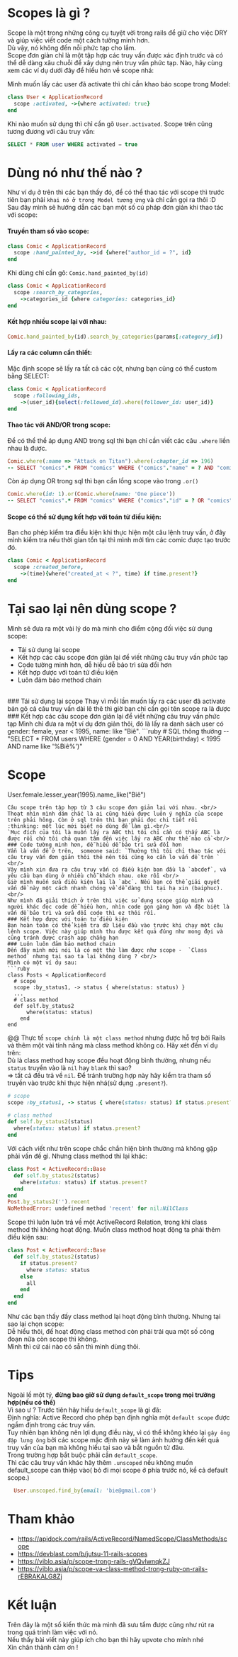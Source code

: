 # Scopes là gì ?

Scope là một trong những công cụ tuyệt vời trong rails để giữ cho việc DRY và giúp việc viết code một cách tường minh hơn. <br/>
Dù vậy, nó không đến nỗi phức tạp cho lắm.<br/> Scope đơn giản chỉ là một tập hợp các truy vấn được xác định trước và có thể dễ dàng xâu chuỗi để xây dựng nên  truy vấn phức tạp. Nào, hãy cùng xem các ví dụ dưới đây để hiểu hơn về scope nhá: <br/>

Mình muốn lấy các user đã activate thì chỉ cần khao báo scope trong Model:
```ruby
class User < ApplicationRecord
  scope :activated, ->{where activated: true}
end
```
Khi nào muốn sử dụng thì chỉ cần gõ `User.activated`.
Scope trên cũng tương đương với câu truy vấn: <br/>
```sql
SELECT * FROM user WHERE activated = true
```
# Dùng nó như thế nào ?
Như ví dụ ở trên thì các bạn thấy đó, để có thể thao tác với scope thì trước tiên bạn phải `khai nó ở trong Model tương ứng` và chỉ cần gọi ra thôi :D <br/>
Sau đây mình sẽ hướng dẫn các bạn một số cú pháp đơn giản khi thao tác với scope:
#### Truyền tham số vào scope:
```ruby
class Comic < ApplicationRecord
  scope :hand_painted_by, ->id {where("author_id = ?", id}
end
```
Khi dùng chỉ cần gõ: `Comic.hand_painted_by(id)`
```ruby
class Comic < ApplicationRecord
  scope :search_by_categories, 
    ->categories_id {where categories: categories_id}
end
```
#### Kết hợp nhiều scope lại với nhau: 
```ruby
Comic.hand_painted_by(id).search_by_categories(params[:category_id])
```
#### Lấy ra các column cần thiết:
Mặc định scope sẽ lấy ra tất cả các cột, nhưng bạn cũng có thể custom bằng SELECT:
```ruby
class Comic < ApplicationRecord
  scope :following_ids, 
    ->(user_id){select(:followed_id).where(follower_id: user_id)}
end
```
#### Thao tác với AND/OR trong scope:
Để có thể thể áp dụng AND trong sql thì bạn chỉ cần viết các câu  `.where` liền nhau là được.<br/>
```ruby
Comic.where(:name => "Attack on Titan").where(:chapter_id => 196)
-- SELECT "comics".* FROM "comics" WHERE ("comics"."name" = ? AND "comics"."chapter_id" = ?)
```
Còn áp dụng OR trong sql thì bạn cần lồng scope vào trong `.or()`
```ruby
Comic.where(id: 1).or(Comic.where(name: 'One piece'))
-- SELECT "comics".* FROM "comics" WHERE ("comics"."id" = ? OR "comics"."name" = ?)
```
#### Scope có thể sử dụng kết hợp với toán tử điều kiện:
Bạn cho phép kiểm tra điều kiện khi thực hiện một câu lệnh truy vấn, ở đây mình kiểm tra nếu thời gian tồn tại thì mình mới tìm các comic được tạo trước đó.
```ruby
class Comic < ApplicationRecord
  scope :created_before, 
    ->(time){where("created_at < ?", time) if time.present?}
end
```
# Tại sao lại nên dùng scope ?
Mình sẽ đưa ra một vài lý do mà mình cho điểm cộng đối việc sử dụng scope:
* Tái sử dụng lại scope  
* Kết hợp các câu scope đơn giản lại để viết những câu truy vấn phức tạp
* Code tường minh hơn, dễ hiểu dễ bảo trì sửa đổi hơn
* Kết hợp được với toán tử điều kiện
* Luôn đảm bảo method chain
 <br/>
### Tái sử dụng lại scope
Thay vì mỗi lần muốn lấy ra các user đã activate bản gõ cả câu truy vấn dài lê thê thì giờ bạn chỉ cần gọi tên scope ra là được
### Kết hợp các câu scope đơn giản lại để viết những câu truy vấn phức tạp
Mình chỉ đưa ra một ví dụ đơn giản thôi, đó là lấy ra danh sách user có gender: female, year < 1995, name: like "Biê".
```ruby
# SQL thông thường
--"SELECT * FROM users WHERE (gender = 0 AND YEAR(birthday) < 1995 AND name like '%Biê%')"

# Scope
User.female.lesser_year(1995).name_like("Biê")
```
Câu scope trên tập hợp từ 3 câu scope đơn giản lại với nhau. <br/>
Thoạt nhìn mình dám chắc là ai cũng hiểu được luôn ý nghĩa của scope trên phải hông. Còn ở sql trên thì bạn phải đọc chi tiết rồi :thinking: một lúc mới biết nó dùng để làm gì.<br/> 
`Mục đích của tôi là muốn lấy ra ABC thì tôi chỉ cần có thấy ABC là được rồi chứ tôi chả quan tâm đến việc lấy ra ABC như thế nào cả`<br/>
### Code tường minh hơn, dễ hiểu dễ bảo trì sửa đổi hơn
Vẫn là vấn đề ở trên,  someone said: `Thường thì tôi chỉ thao tác với câu truy vấn đơn giản thôi thê nên tôi cũng ko cần lo vấn đề trên ` <br/>
Vậy mình xin đưa ra câu truy vấn có điều kiện ban đầu là `abcdef`, và yêu cầu bạn dùng ở nhiều chỗ khách nhau. oke rồi <br/>
Giờ mình muốn sửa điều kiện lại là `abc`. Nếu bạn có thể giải quyết vấn đề này một cách nhanh chóng về dễ dàng thì tại hạ xin (baiphuc).<br/>
Như mình đã giải thích ở trên thì việc sử dụng scope giúp mình và người khác đọc code dễ hiểu hơn, nhìn code gọn gàng hơn và đặc biệt là vấn đề bảo trì và sửa đổi code thì ez thôi rồi.
### Kết hợp được với toán tử điều kiện
Bạn hoàn toàn có thể kiểm tra dữ liệu đầu vào trước khi chạy một câu lệnh scope. Việc này giúp mình thu được kết quả đúng như mong đợi và cũng tránh được crash app chẳng hạn
### Luôn luôn đảm bảo method chain
Đến đây mình mới nói là có một thứ làm được như scope -  `Class method` nhưng tại sao ta lại không dùng ? <br/>
Mình có một ví dụ sau:
```ruby
class Posts < ApplicationRecord
  # scope
  scope :by_status1, -> status { where(status: status) }
  ...
  # class method
  def self.by_status2
      where(status: status)
    end
end
```
@@ Thực tế `scope chính là một class method` nhưng được hỗ trợ bởi Rails và thêm một vài tính năng mà class method không có. Hãy xét đến ví dụ trên:  <br/>
Dù là class method hay scope đều hoạt động bình thường, nhưng nếu `status` truyền vào là `nil` hay `blank` thì sao?<br/>
 => tất cả đều trả về `nil`. Để tránh trường hợp này hãy kiểm tra tham số truyền vào trước khi thực hiện nhá(sử dụng `.present?`). <br/>
```ruby
# scope
scope :by_status1, -> status { where(status: status) if status.present? }

# class method
def self.by_status2(status)
  where(status: status) if status.present?
end
```
Với cách viết như trên scope chắc chắn hiện bình thường mà không gặp phải vấn đề gì. Nhưng class method thì lại khác: 
```ruby
class Post < ActiveRecord::Base
  def self.by_status2(status)
    where(status: status) if status.present?
  end
end
Post.by_status2('').recent
NoMethodError: undefined method 'recent' for nil:NilClass
```
Scope thì luôn luôn trả về một ActiveRecord Relation, trong khi class method thì không hoạt động. Muốn class method hoạt động ta phải thêm điều kiện sau:
```ruby
class Post < ActiveRecord::Base
  def self.by_status2(status)
    if status.present?
      where status: status
    else
      all
    end
  end
end
```
Như các bạn thấy đấy class method lại hoạt động bình thường. Nhưng tại sao lại chọn scope: <br/>
Dễ hiểu thôi, để hoạt động class method còn phải trải qua một số công đoạn nữa còn scope thì không.<br/>
Mình thì cứ cái nào có sẵn thì mình dùng thôi.
# Tips
Ngoài lề một tý, **đừng bao giờ sử dụng `default_scope` trong mọi trường hợp(nếu có thể)** <br/>
Vì sao ư ? Trước tiên hãy hiểu `default_scope` là gì đã:<br/>
Định nghĩa: Active Record cho phép bạn định nghĩa một `default scope` được ngầm định trong các truy vấn.<br/>
Tuy nhiên bạn không nên lợi dụng điều này, vì có thể không khéo lại `gậy ông đập lưng ông` bởi các scope mặc định này sẽ làm ảnh hưởng đến kết quả truy vấn của bạn mà không hiểu tại sao và bắt nguồn từ đâu. <br/>
Trong trường hợp bắt buộc phải cần `default_scope`. <br/>
Thì các câu truy vấn khác hãy thêm `.unscoped` nếu không muốn default_scope can thiệp vào( bỏ đi mọi scope ở phía trước nó, kể cả default scope.)
```ruby
  User.unscoped.find_by(email: 'bie@gmail.com')
```
# Tham khảo
* https://apidock.com/rails/ActiveRecord/NamedScope/ClassMethods/scope
* https://devblast.com/b/jutsu-11-rails-scopes
* https://viblo.asia/p/scope-trong-rails-gVQvlwnqkZJ
* https://viblo.asia/p/scope-va-class-method-trong-ruby-on-rails-rEBRAKALG8Zj

# Kết luận
Trên đây là một số kiến thức mà mình đã sưu tầm được cũng như rút ra trong quá trình làm việc với nó.<br/>
Nếu thấy bài viết này giúp ích cho bạn thì hãy upvote cho mình nhé <br/>
Xin chân thành cảm ơn !